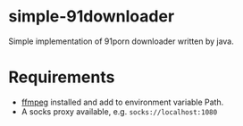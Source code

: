 # simple-91downloader
Simple implementation of 91porn downloader written by java.


# Requirements

- [ffmpeg](https://www.ffmpeg.org/download.html) installed and add to environment variable Path.
- A socks proxy available, e.g. `socks://localhost:1080`